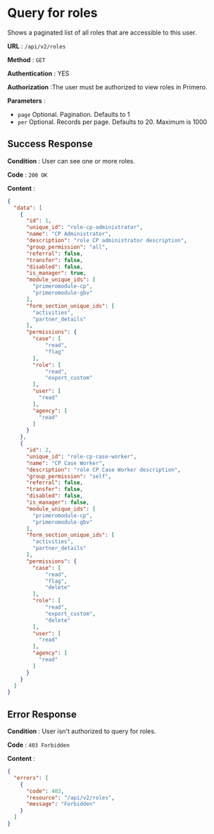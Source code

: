 <!-- Copyright (c) 2014 - 2023 UNICEF. All rights reserved. -->

# Query for roles

Shows a paginated list of all roles that are accessible to this user.

**URL** : `/api/v2/roles`

**Method** : `GET`

**Authentication** : YES

**Authorization** :The user must be authorized to view roles in Primero.

**Parameters** :

* `page` Optional. Pagination. Defaults to 1
* `per` Optional. Records per page. Defaults to 20. Maximum is 1000

## Success Response

**Condition** : User can see one or more roles.

**Code** : `200 OK`

**Content** :

```json
{
  "data": [
    {
      "id": 1,
      "unique_id": "role-cp-administrator",
      "name": "CP Administrator",
      "description": "role CP administrator description",
      "group_permission": "all",
      "referral": false,
      "transfer": false,
      "disabled": false,
      "is_manager": true,
      "module_unique_ids": [
        "primeromodule-cp",
        "primeromodule-gbv"
      ],
      "form_section_unique_ids": [
        "activities",
        "partner_details"
      ],
      "permissions": {
        "case": [
            "read",
            "flag"
        ],
        "role": [
            "read",
            "export_custom"
        ],
        "user": [
          "read"
        ],
        "agency": [
          "read"
        ]
      }
    },
    {
      "id": 2,
      "unique_id": "role-cp-case-worker",
      "name": "CP Case Worker",
      "description": "role CP Case Worker description",
      "group_permission": "self",
      "referral": false,
      "transfer": false,
      "disabled": false,
      "is_manager": false,
      "module_unique_ids": [
        "primeromodule-cp",
        "primeromodule-gbv"
      ],
      "form_section_unique_ids": [
        "activities",
        "partner_details"
      ],
      "permissions": {
        "case": [
            "read",
            "flag",
            "delete"
        ],
        "role": [
            "read",
            "export_custom",
            "delete"
        ],
        "user": [
          "read"
        ],
        "agency": [
          "read"
        ]
      }
    }
  ]
}
```
## Error Response

**Condition** : User isn't authorized to query for roles.

**Code** : `403 Forbidden`

**Content** :

```json
{
  "errors": [
    {
      "code": 403,
      "resource": "/api/v2/roles",
      "message": "Forbidden"
    }
  ]
}
```
